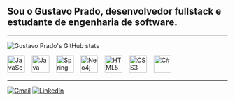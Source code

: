 ## Sou o **Gustavo Prado**, desenvolvedor fullstack e estudante de engenharia de software.

---
![Gustavo Prado's GitHub stats](https://github-readme-stats.vercel.app/api?username=brksprado&show_icons=true&theme=radical)
<p align="left">
  <img src="https://cdn.jsdelivr.net/gh/devicons/devicon/icons/javascript/javascript-original.svg" height="40" alt="JavaScript"/>&nbsp;&nbsp;&nbsp;
  <img src="https://cdn.jsdelivr.net/gh/devicons/devicon/icons/java/java-original.svg" height="40" alt="Java"/>&nbsp;&nbsp;&nbsp;
  <img src="https://cdn.jsdelivr.net/gh/devicons/devicon/icons/spring/spring-original.svg" height="40" alt="Spring"/>&nbsp;&nbsp;&nbsp;
  <img src="https://cdn.jsdelivr.net/gh/devicons/devicon/icons/neo4j/neo4j-original.svg" height="40" alt="Neo4j"/>&nbsp;&nbsp;&nbsp;
  <img src="https://cdn.jsdelivr.net/gh/devicons/devicon/icons/html5/html5-original.svg" height="40" alt="HTML5"/>&nbsp;&nbsp;&nbsp;
  <img src="https://cdn.jsdelivr.net/gh/devicons/devicon/icons/css3/css3-original.svg" height="40" alt="CSS3"/>&nbsp;&nbsp;&nbsp;
  <img src="https://cdn.jsdelivr.net/gh/devicons/devicon/icons/csharp/csharp-original.svg" height="40" alt="C#"/>
</p>

---

[![Gmail](https://img.shields.io/badge/Gmail-D14836?style=for-the-badge&logo=gmail&logoColor=white)](mailto:gustavopradoriol@gmail.com)
[![LinkedIn](https://img.shields.io/badge/LinkedIn-0077B5?style=for-the-badge&logo=linkedin&logoColor=white)](https://www.linkedin.com/in/gustavo-prado-57506a26b/)
